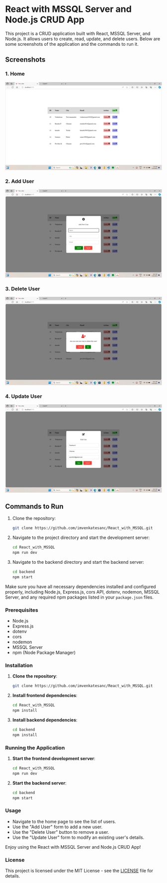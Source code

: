 # React with MSSQL Server and Node.js CRUD App

This project is a CRUD application built with React, MSSQL Server, and Node.js. It allows users to create, read, update, and delete users. Below are some screenshots of the application and the commands to run it.

## Screenshots

### 1. Home
![Home](./public/Screenshot%20(19).png)

### 2. Add User
![Add User](./public/Screenshot%20(20).png)

### 3. Delete User
![Delete User](./public/Screenshot%20(21).png)

### 4. Update User
![Update User](./public/Screenshot%20(22).png)

## Commands to Run

1. Clone the repository:
    ```sh
    git clone https://github.com/imvenkatesanc/React_with_MSSQL.git
    ```

2. Navigate to the project directory and start the development server:
    ```sh
    cd React_with_MSSQL
    npm run dev
    ```

3. Navigate to the backend directory and start the backend server:
    ```sh
    cd backend
    npm start
    ```

Make sure you have all necessary dependencies installed and configured properly, including Node.js, Express.js, cors API, dotenv, nodemon, MSSQL Server, and any required npm packages listed in your `package.json` files.

### Prerequisites

- Node.js
- Express.js
- dotenv
- cors
- nodemon
- MSSQL Server
- npm (Node Package Manager)

### Installation

1. **Clone the repository**:
    ```sh
    git clone https://github.com/imvenkatesanc/React_with_MSSQL.git
    ```

2. **Install frontend dependencies**:
    ```sh
    cd React_with_MSSQL
    npm install
    ```

3. **Install backend dependencies**:
    ```sh
    cd backend
    npm install
    ```

### Running the Application

1. **Start the frontend development server**:
    ```sh
    cd React_with_MSSQL
    npm run dev
    ```

2. **Start the backend server**:
    ```sh
    cd backend
    npm start
    ```

### Usage

- Navigate to the home page to see the list of users.
- Use the "Add User" form to add a new user.
- Use the "Delete User" button to remove a user.
- Use the "Update User" form to modify an existing user's details.

Enjoy using the React with MSSQL Server and Node.js CRUD App!

### License

This project is licensed under the MIT License - see the [LICENSE](LICENSE) file for details.
